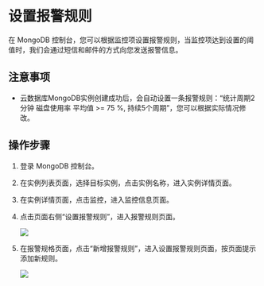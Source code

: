 # 设置报警规则

在 MongoDB 控制台，您可以根据监控项设置报警规则，当监控项达到设置的阈值时，我们会通过短信和邮件的方式向您发送报警信息。

## 注意事项

- 云数据库MongoDB实例创建成功后，会自动设置一条报警规则：“统计周期2分钟 磁盘使用率 平均值 >= 75 %, 持续5个周期”，您可以根据实际情况修改。


## 操作步骤

1. 登录 MongoDB 控制台。
1. 在实例列表页面，选择目标实例，点击实例名称，进入实例详情页面。
1. 在实例详情页面，点击监控，进入监控信息页面。
1. 点击页面右侧“设置报警规则”，进入报警规则页面。

   ![](https://github.com/jdcloudcom/cn/blob/master/image/mongodb/mongo-025.png)

1. 在报警规格页面，点击“新增报警规则”，进入设置报警规则页面，按页面提示添加新规则。
 
   ![](https://github.com/jdcloudcom/cn/blob/master/image/mongodb/mongo-026.png)
